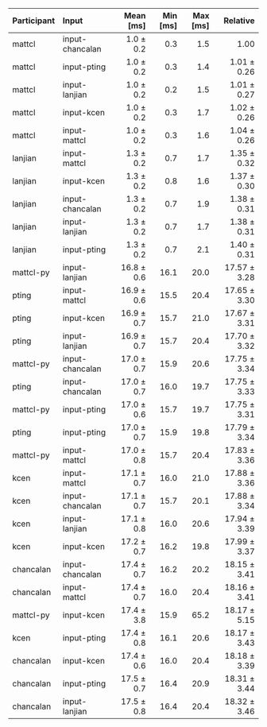 | Participant | Input | Mean [ms] | Min [ms] | Max [ms] | Relative |
|:---|:---|---:|---:|---:|---:|
| mattcl | input-chancalan | 1.0 ± 0.2 | 0.3 | 1.5 | 1.00 |
| mattcl | input-pting | 1.0 ± 0.2 | 0.3 | 1.4 | 1.01 ± 0.26 |
| mattcl | input-lanjian | 1.0 ± 0.2 | 0.2 | 1.5 | 1.01 ± 0.27 |
| mattcl | input-kcen | 1.0 ± 0.2 | 0.3 | 1.7 | 1.02 ± 0.26 |
| mattcl | input-mattcl | 1.0 ± 0.2 | 0.3 | 1.6 | 1.04 ± 0.26 |
| lanjian | input-mattcl | 1.3 ± 0.2 | 0.7 | 1.7 | 1.35 ± 0.32 |
| lanjian | input-kcen | 1.3 ± 0.2 | 0.8 | 1.6 | 1.37 ± 0.30 |
| lanjian | input-chancalan | 1.3 ± 0.2 | 0.7 | 1.9 | 1.38 ± 0.31 |
| lanjian | input-lanjian | 1.3 ± 0.2 | 0.7 | 1.7 | 1.38 ± 0.31 |
| lanjian | input-pting | 1.3 ± 0.2 | 0.7 | 2.1 | 1.40 ± 0.31 |
| mattcl-py | input-lanjian | 16.8 ± 0.6 | 16.1 | 20.0 | 17.57 ± 3.28 |
| pting | input-mattcl | 16.9 ± 0.6 | 15.5 | 20.4 | 17.65 ± 3.30 |
| pting | input-kcen | 16.9 ± 0.7 | 15.7 | 21.0 | 17.67 ± 3.31 |
| pting | input-lanjian | 16.9 ± 0.7 | 15.7 | 20.4 | 17.70 ± 3.32 |
| mattcl-py | input-chancalan | 17.0 ± 0.7 | 15.9 | 20.6 | 17.75 ± 3.34 |
| pting | input-chancalan | 17.0 ± 0.7 | 16.0 | 19.7 | 17.75 ± 3.33 |
| mattcl-py | input-pting | 17.0 ± 0.6 | 15.7 | 19.7 | 17.75 ± 3.31 |
| pting | input-pting | 17.0 ± 0.7 | 15.9 | 19.8 | 17.79 ± 3.34 |
| mattcl-py | input-mattcl | 17.0 ± 0.8 | 15.7 | 20.4 | 17.83 ± 3.36 |
| kcen | input-mattcl | 17.1 ± 0.7 | 16.0 | 21.0 | 17.88 ± 3.36 |
| kcen | input-chancalan | 17.1 ± 0.7 | 15.7 | 20.1 | 17.88 ± 3.34 |
| kcen | input-lanjian | 17.1 ± 0.8 | 16.0 | 20.6 | 17.94 ± 3.39 |
| kcen | input-kcen | 17.2 ± 0.7 | 16.2 | 19.8 | 17.99 ± 3.37 |
| chancalan | input-chancalan | 17.4 ± 0.7 | 16.2 | 20.2 | 18.15 ± 3.41 |
| chancalan | input-mattcl | 17.4 ± 0.7 | 16.0 | 20.4 | 18.16 ± 3.41 |
| mattcl-py | input-kcen | 17.4 ± 3.8 | 15.9 | 65.2 | 18.17 ± 5.15 |
| kcen | input-pting | 17.4 ± 0.8 | 16.1 | 20.6 | 18.17 ± 3.43 |
| chancalan | input-kcen | 17.4 ± 0.6 | 16.0 | 20.4 | 18.18 ± 3.39 |
| chancalan | input-pting | 17.5 ± 0.7 | 16.4 | 20.9 | 18.31 ± 3.44 |
| chancalan | input-lanjian | 17.5 ± 0.8 | 16.4 | 20.4 | 18.32 ± 3.46 |
